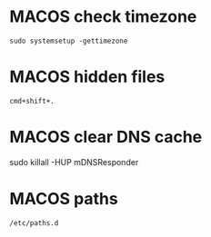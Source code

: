 # MACOS check timezone
`sudo systemsetup -gettimezone`

# MACOS hidden files
`cmd+shift+.`

# MACOS clear DNS cache 
sudo killall -HUP mDNSResponder

# MACOS paths
`/etc/paths.d`
